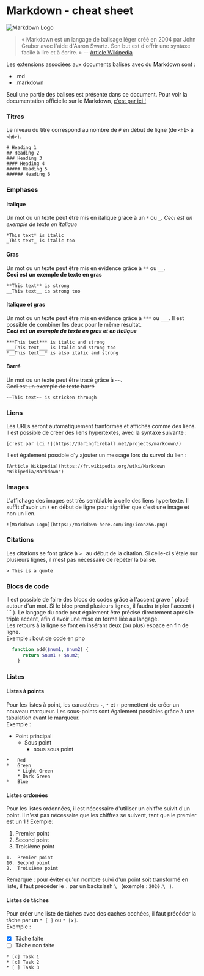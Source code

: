 # Markdown - cheat sheet
![Markdown Logo](https://markdown-here.com/img/icon256.png)
> « Markdown est un langage de balisage léger créé en 2004 par John Gruber avec l'aide d'Aaron Swartz. Son but est d'offrir une syntaxe facile à lire et à écrire. »
 -- [Article Wikipedia](https://fr.wikipedia.org/wiki/Markdown "Wikipedia/Markdown")

Les extensions associées aux documents balisés avec du Markdown sont :
- .md
- .markdown

Seul une partie des balises est présente dans ce document. Pour voir la documentation officielle sur le Markdown, [c'est par ici !](https://daringfireball.net/projects/markdown/)
### Titres
Le niveau du titre correspond au nombre de `#` en début de ligne (de `<h1>` à `<h6>`).
```
# Heading 1
## Heading 2
### Heading 3
#### Heading 4
##### Heading 5
###### Heading 6
```
### Emphases
#### Italique
Un mot ou un texte peut être mis en italique grâce à un `*` ou `_`.
*Ceci est un exemple de texte en italique*
```
*This text* is italic
_This text_ is italic too
```
#### Gras
Un mot ou un texte peut être mis en évidence grâce à  `**` ou `__`.   
**Ceci est un exemple de texte en gras**
```
**This text** is strong
__This text__ is strong too
```
#### Italique et gras
Un mot ou un texte peut être mis en évidence grâce à `***` ou `___`. Il est possible de combiner les deux pour le même résultat.   
___Ceci est un exemple de texte en gras et en italique___
```
***This text*** is italic and strong
___This text___ is italic and strong too
*__This text__* is also italic and strong
```
#### Barré
Un mot ou un texte peut être tracé grâce à `~~`.   
~~Ceci est un exemple de texte barré~~
```
~~This text~~ is stricken through 
```
### Liens
Les URLs seront automatiquement tranformés et affichés comme des liens.
Il est possible de créer des liens hypertextes, avec la syntaxe suivante :
````
[c'est par ici !](https://daringfireball.net/projects/markdown/)
````
Il est également possible d'y ajouter un message lors du survol du lien :
````
[Article Wikipedia](https://fr.wikipedia.org/wiki/Markdown "Wikipedia/Markdown")
````
### Images
L'affichage des images est très semblable à celle des liens hypertexte. Il suffit d'avoir un `!` en début de ligne pour signifier que c'est une image et non un lien.
```
![Markdown Logo](https://markdown-here.com/img/icon256.png)
```
### Citations
Les citations se font grâce à `> ` au début de la citation. Si celle-ci s'étale sur plusieurs lignes, il n'est pas nécessaire de répéter la balise.
```
> This is a quote
```
### Blocs de code
Il est possible de faire des blocs de codes grâce à l'accent grave ` placé autour d'un mot. Si le bloc prend plusieurs lignes, il faudra tripler l'accent ( ``` ).
Le langage du code peut également être précisé directement après le triple accent, afin d'avoir une mise en forme liée au langage.   
Les retours à la ligne se font en insérant deux (ou plus) espace en fin de ligne.   
Exemple : bout de code en php 
```php
  function add($num1, $num2) {
      return $num1 + $num2;
    }
```
### Listes
#### Listes à points
Pour les listes à point, les caractères `-`, `*` et `+` permettent de créer un nouveau marqueur. Les sous-points sont également possibles grâce à une tabulation avant le marqueur.   
Exemple :
*   Point principal
    * Sous point
        * sous sous point
```
*   Red
*   Green
    * Light Green
    * Dark Green
*   Blue
```
#### Listes ordonées
Pour les listes ordonnées, il est nécessaire d'utiliser un chiffre suivit d'un point. Il n'est pas nécessaire que les chiffres se suivent, tant que le premier est un 1 !
Exemple:
1.  Premier point
10. Second point
2.  Troisième point
```
1.  Premier point
10. Second point
2.  Troisième point
```
Remarque : pour éviter qu'un nombre suivi d'un point soit transformé en liste, il faut précéder le `.` par un backslash `\ ` (exemple : `2020.\ ` ).
#### Listes de tâches
Pour créer une liste de tâches avec des caches cochées, il faut précéder la tâche par un `* [ ]` ou `* [x]`.   
Exemple :
* [x] Tâche faite
* [ ] Tâche non faite
```
* [x] Task 1
* [x] Task 2
* [ ] Task 3
```
